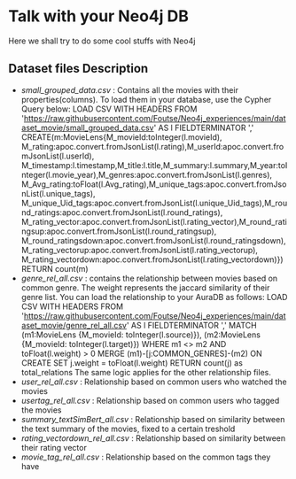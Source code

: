 # Talk with your Neo4j DB
Here we shall try to do some cool stuffs with Neo4j

## Dataset files Description
* *small_grouped_data.csv* : Contains all the movies with their properties(columns). To load them in your database, use the Cypher Query below:
LOAD CSV WITH HEADERS FROM 'https://raw.githubusercontent.com/Foutse/Neo4j_experiences/main/dataset_movie/small_grouped_data.csv' AS l FIELDTERMINATOR ',' CREATE(m:MovieLens{M_movieId:toInteger(l.movieId),
M_rating:apoc.convert.fromJsonList(l.rating),M_userId:apoc.convert.fromJsonList(l.userId),
M_timestamp:l.timestamp,M_title:l.title,M_summary:l.summary,M_year:toInteger(l.movie_year),M_genres:apoc.convert.fromJsonList(l.genres),
M_Avg_rating:toFloat(l.Avg_rating),M_unique_tags:apoc.convert.fromJsonList(l.unique_tags),
M_unique_Uid_tags:apoc.convert.fromJsonList(l.unique_Uid_tags),M_round_ratings:apoc.convert.fromJsonList(l.round_ratings),
M_rating_vector:apoc.convert.fromJsonList(l.rating_vector),M_round_ratingsup:apoc.convert.fromJsonList(l.round_ratingsup),
M_round_ratingsdown:apoc.convert.fromJsonList(l.round_ratingsdown),M_rating_vectorup:apoc.convert.fromJsonList(l.rating_vectorup),
M_rating_vectordown:apoc.convert.fromJsonList(l.rating_vectordown)}) RETURN count(m)
* *genre_rel_all.csv* : contains the relationship between movies based on common genre. The weight represents the jaccard similarity of their genre list. You can load the relationship to your AuraDB as follows:
LOAD CSV WITH HEADERS FROM 'https://raw.githubusercontent.com/Foutse/Neo4j_experiences/main/dataset_movie/genre_rel_all.csv' AS l FIELDTERMINATOR ',' 
  MATCH (m1:MovieLens {M_movieId: toInteger(l.source)}), (m2:MovieLens {M_movieId: toInteger(l.target)})
   WHERE m1 <> m2 AND toFloat(l.weight) > 0
   MERGE (m1)-[j:COMMON_GENRES]-(m2)
   ON CREATE SET j.weight = toFloat(l.weight)
RETURN count(j) as total_relations
The same logic applies for the other relationship files.
* *user_rel_all.csv* : Relationship based on common users who watched the movies
* *usertag_rel_all.csv* : Relationship based on common users who tagged the movies
* *summary_textSimBert_all.csv* : Relationship based on similarity between the text summary of the movies, fixed to a certain treshold
* *rating_vectordown_rel_all.csv* : Relationship based on similarity between their rating vector
* *movie_tag_rel_all.csv* : Relationship based on the common tags they have
